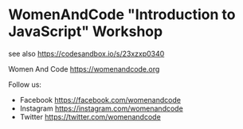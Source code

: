 # WomenAndCode "Introduction to JavaScript" Workshop


see also https://codesandbox.io/s/23xzxp0340


Women And Code 
https://womenandcode.org

Follow us:
- Facebook https://facebook.com/womenandcode
- Instagram https://instagram.com/womenandcode
- Twitter https://twitter.com/womenandcode
